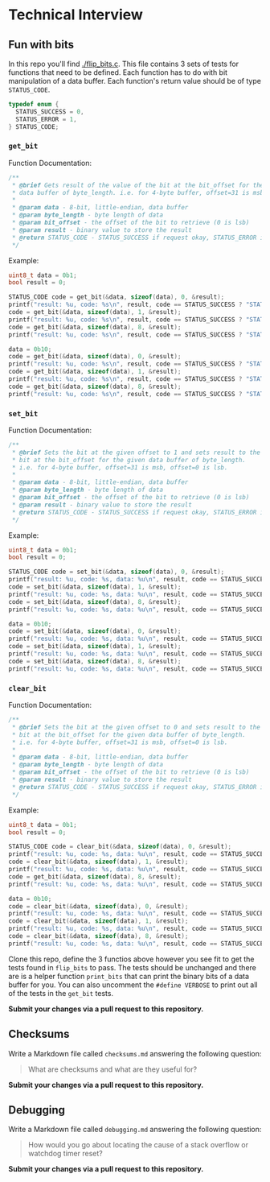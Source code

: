 # Technical Interview

## Fun with bits

In this repo you'll find [./flip_bits.c](./flip_bits.c). This file contains 3 sets of tests for functions that need to be defined. Each function has to do with bit manipulation of a data buffer. Each function's return value should be of type `STATUS_CODE`.

```c
typedef enum {
  STATUS_SUCCESS = 0,
  STATUS_ERROR = 1,
} STATUS_CODE;
```

### `get_bit`

Function Documentation:

```c
/**
 * @brief Gets result of the value of the bit at the bit_offset for the given
 * data buffer of byte_length. i.e. for 4-byte buffer, offset=31 is msb, offset=0 is lsb.
 * 
 * @param data - 8-bit, little-endian, data buffer
 * @param byte_length - byte length of data
 * @param bit_offset - the offset of the bit to retrieve (0 is lsb)
 * @param result - binary value to store the result
 * @return STATUS_CODE - STATUS_SUCCESS if request okay, STATUS_ERROR if out of bounds request
 */
```

Example:

```c
uint8_t data = 0b1;
bool result = 0;

STATUS_CODE code = get_bit(&data, sizeof(data), 0, &result);
printf("result: %u, code: %s\n", result, code == STATUS_SUCCESS ? "STATUS_SUCCESS" : "STATUS_ERROR"); // result=1, code == STATUS_SUCCESS
code = get_bit(&data, sizeof(data), 1, &result);
printf("result: %u, code: %s\n", result, code == STATUS_SUCCESS ? "STATUS_SUCCESS" : "STATUS_ERROR"); // result=0, code == STATUS_SUCCESS
code = get_bit(&data, sizeof(data), 8, &result);
printf("result: %u, code: %s\n", result, code == STATUS_SUCCESS ? "STATUS_SUCCESS" : "STATUS_ERROR"); // result=0 (unchanged), code == STATUS_ERROR

data = 0b10;
code = get_bit(&data, sizeof(data), 0, &result);
printf("result: %u, code: %s\n", result, code == STATUS_SUCCESS ? "STATUS_SUCCESS" : "STATUS_ERROR"); // result=0, code == STATUS_SUCCESS
code = get_bit(&data, sizeof(data), 1, &result);
printf("result: %u, code: %s\n", result, code == STATUS_SUCCESS ? "STATUS_SUCCESS" : "STATUS_ERROR"); // result=1, code == STATUS_SUCCESS
code = get_bit(&data, sizeof(data), 8, &result);
printf("result: %u, code: %s\n", result, code == STATUS_SUCCESS ? "STATUS_SUCCESS" : "STATUS_ERROR"); // result=1 (unchanged), code == STATUS_ERROR
```

### `set_bit`

Function Documentation:

```c
/**
 * @brief Sets the bit at the given offset to 1 and sets result to the value of the
 * bit at the bit_offset for the given data buffer of byte_length.
 * i.e. for 4-byte buffer, offset=31 is msb, offset=0 is lsb.
 * 
 * @param data - 8-bit, little-endian, data buffer
 * @param byte_length - byte length of data
 * @param bit_offset - the offset of the bit to retrieve (0 is lsb)
 * @param result - binary value to store the result
 * @return STATUS_CODE - STATUS_SUCCESS if request okay, STATUS_ERROR if out of bounds request
 */
```

Example:

```c
uint8_t data = 0b1;
bool result = 0;

STATUS_CODE code = set_bit(&data, sizeof(data), 0, &result);
printf("result: %u, code: %s, data: %u\n", result, code == STATUS_SUCCESS ? "STATUS_SUCCESS" : "STATUS_ERROR", data); // result=1, code == STATUS_SUCCESS, data=1
code = set_bit(&data, sizeof(data), 1, &result);
printf("result: %u, code: %s, data: %u\n", result, code == STATUS_SUCCESS ? "STATUS_SUCCESS" : "STATUS_ERROR", data); // result=0, code == STATUS_SUCCESS, data=3
code = set_bit(&data, sizeof(data), 8, &result);
printf("result: %u, code: %s, data: %u\n", result, code == STATUS_SUCCESS ? "STATUS_SUCCESS" : "STATUS_ERROR", data); // result=0 (unchanged), code == STATUS_ERROR, data=3 (unchanged)

data = 0b10;
code = set_bit(&data, sizeof(data), 0, &result);
printf("result: %u, code: %s, data: %u\n", result, code == STATUS_SUCCESS ? "STATUS_SUCCESS" : "STATUS_ERROR", data); // result=0, code == STATUS_SUCCESS, data=3
code = set_bit(&data, sizeof(data), 1, &result);
printf("result: %u, code: %s, data: %u\n", result, code == STATUS_SUCCESS ? "STATUS_SUCCESS" : "STATUS_ERROR", data); // result=1, code == STATUS_SUCCESS, data=3
code = set_bit(&data, sizeof(data), 8, &result);
printf("result: %u, code: %s, data: %u\n", result, code == STATUS_SUCCESS ? "STATUS_SUCCESS" : "STATUS_ERROR", data); // result=1 (unchanged), code == STATUS_ERROR, data=3 (unchanged)
```

### `clear_bit`

Function Documentation:

```c
/**
 * @brief Sets the bit at the given offset to 0 and sets result to the value of the
 * bit at the bit_offset for the given data buffer of byte_length.
 * i.e. for 4-byte buffer, offset=31 is msb, offset=0 is lsb.
 * 
 * @param data - 8-bit, little-endian, data buffer
 * @param byte_length - byte length of data
 * @param bit_offset - the offset of the bit to retrieve (0 is lsb)
 * @param result - binary value to store the result
 * @return STATUS_CODE - STATUS_SUCCESS if request okay, STATUS_ERROR if out of bounds request
 */
```

Example:

```c
uint8_t data = 0b1;
bool result = 0;

STATUS_CODE code = clear_bit(&data, sizeof(data), 0, &result);
printf("result: %u, code: %s, data: %u\n", result, code == STATUS_SUCCESS ? "STATUS_SUCCESS" : "STATUS_ERROR", data); // result=0, code == STATUS_SUCCESS, data=0
code = clear_bit(&data, sizeof(data), 1, &result);
printf("result: %u, code: %s, data: %u\n", result, code == STATUS_SUCCESS ? "STATUS_SUCCESS" : "STATUS_ERROR", data); // result=0, code == STATUS_SUCCESS, data=0
code = get_bit(&data, sizeof(data), 8, &result);
printf("result: %u, code: %s, data: %u\n", result, code == STATUS_SUCCESS ? "STATUS_SUCCESS" : "STATUS_ERROR", data); // result=0 (unchanged), code == STATUS_ERROR, data=0 (unchanged)

data = 0b10;
code = clear_bit(&data, sizeof(data), 0, &result);
printf("result: %u, code: %s, data: %u\n", result, code == STATUS_SUCCESS ? "STATUS_SUCCESS" : "STATUS_ERROR", data); // result=0, code == STATUS_SUCCESS, data=2
code = clear_bit(&data, sizeof(data), 1, &result);
printf("result: %u, code: %s, data: %u\n", result, code == STATUS_SUCCESS ? "STATUS_SUCCESS" : "STATUS_ERROR", data); // result=0, code == STATUS_SUCCESS, data=0
code = clear_bit(&data, sizeof(data), 8, &result);
printf("result: %u, code: %s, data: %u\n", result, code == STATUS_SUCCESS ? "STATUS_SUCCESS" : "STATUS_ERROR", data); // result=0 (unchanged), code == STATUS_ERROR, data=0 (unchanged)
```

Clone this repo, define the 3 functios above however you see fit to get the tests found in `flip_bits` to pass. The tests should be unchanged and there are is a helper function `print_bits` that can print the binary bits of a data buffer for you. You can also uncomment the `#define VERBOSE` to print out all of the tests in the `get_bit` tests.

__Submit your changes via a pull request to this repository.__

## Checksums

Write a Markdown file called `checksums.md` answering the following question:

> What are checksums and what are they useful for?

__Submit your changes via a pull request to this repository.__

## Debugging

Write a Markdown file called `debugging.md` answering the following question:

> How would you go about locating the cause of a stack overflow or watchdog timer reset?

__Submit your changes via a pull request to this repository.__
